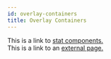 ```yaml
---
id: overlay-containers
title: Overlay Containers
---
```


This is a link to [stat components.](stat-components.md)  
This is a link to an [external page.](http://www.example.com)
